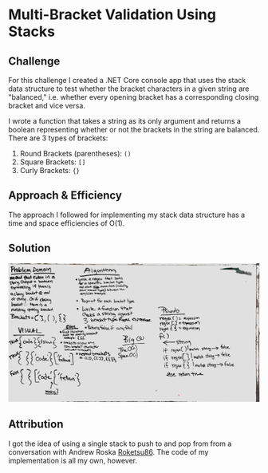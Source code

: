 # Multi-Bracket Validation Using Stacks

## Challenge

For this challenge I created a .NET Core console app that uses the stack data structure to test whether the bracket characters in a given string are "balanced," i.e. whether every opening bracket has a corresponding closing bracket and vice versa.

I wrote a function that takes a string as its only argument and returns a boolean representing whether or not the brackets in the string are balanced. There are 3 types of brackets:

1. Round Brackets (parentheses): `()`
2. Square Brackets: `[]`
3. Curly Brackets: `{}`

## Approach & Efficiency

The approach I followed for implementing my stack data structure has a time and space efficiencies of O(1).

## Solution

![Whiteboard Planning](https://github.com/amjcurtis/data-structures-and-algorithms/blob/fifo_animal_shelter/assets/multi_bracket_validation.JPG)

## Attribution

I got the idea of using a single stack to push to and pop from from a conversation with Andrew Roska [Roketsu86](https://github.com/Roketsu86). The code of my implementation is all my own, however. 
